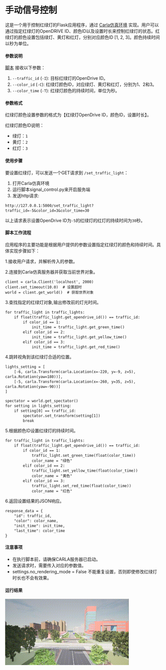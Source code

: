 # 手动信号控制

这是一个用于控制红绿灯的Flask应用程序，通过 [Carla仿真环境](https://pan.baidu.com/s/15T1hGoWJ70tVmsTX7-zcSw?pwd=hutb) 实现。用户可以通过指定红绿灯的OpenDRIVE ID、颜色ID以及设置时长来控制红绿灯的状态。红绿灯的颜色设置包括绿灯、黄灯和红灯，分别对应颜色ID [1, 2, 3]。颜色持续时间以秒为单位。

#### 参数说明

[脚本](https://github.com/OpenHUTB/carla_doc/blob/master/src/course/signal_control.py) 接收以下参数：

1. `--traffic_id` (`-I`): 目标红绿灯的OpenDrive ID。
2. `--color_id` (`-C`): 红绿灯颜色ID，对应绿灯、黄灯和红灯，分别为1、2和3。
3. `--color_time` (`-T`): 红绿灯颜色的持续时间，单位为秒。

#### 参数格式

红绿灯颜色设置参数的格式为【红绿灯OpenDrive ID，颜色ID，设置时长】。

红绿灯颜色ID说明：

- 绿灯：`1`
- 黄灯：`2`
- 红灯：`3`

#### 使用步骤

要设置红绿灯，可以发送一个GET请求到 `/set_traffic_light`：

1. 打开Carla仿真环境
2. 运行脚本signal_control.py来开启服务端
3. 发送http请求:

```
http://127.0.0.1:5000/set_traffic_light?traffic_id=-5&color_id=3&color_time=30
```

以上请求表示设置OpenDrive ID为`-5`的红绿灯的红灯的持续时间为`30`秒。

#### 脚本工作流程

应用程序的主要功能是根据用户提供的参数设置指定红绿灯的颜色和持续时间。具体实现步骤如下：

1.接收用户请求，并解析传入的参数。

2.连接到Carla仿真服务器并获取当前世界对象。

```
client = carla.Client('localhost', 2000)
client.set_timeout(10.0)  # 设置超时
world = client.get_world()  # 获取世界对象
```
3.查找指定的红绿灯对象,输出修改前的灯光时间。

```
for traffic_light in traffic_lights:
    if float(traffic_light.get_opendrive_id()) == traffic_id:
        if color_id == 1:
            init_time = traffic_light.get_green_time()
        elif color_id == 2:
            init_time = traffic_light.get_yellow_time()
        elif color_id == 3:
            init_time = traffic_light.get_red_time()
```
4.跳转视角到该红绿灯合适的位置。

```
lights_setting = [
    [-6, carla.Transform(carla.Location(x=-220, y=-9, z=5), carla.Rotation(yaw=180))],
    [-5, carla.Transform(carla.Location(x=-260, y=35, z=5), carla.Rotation(yaw=-90))]
]
```

```
spectator = world.get_spectator()
for setting in lights_setting:
    if setting[0] == traffic_id:
        spectator.set_transform(setting[1])
        break
```
5.根据颜色ID设置红绿灯的持续时间。

```
for traffic_light in traffic_lights:
    if float(traffic_light.get_opendrive_id()) == traffic_id:
        if color_id == 1:
            traffic_light.set_green_time(float(color_time))
            color_name = "绿色"
        elif color_id == 2:
            traffic_light.set_yellow_time(float(color_time))
            color_name = "黄色"
        elif color_id == 3:
            traffic_light.set_red_time(float(color_time))
            color_name = "红色"
```
6.返回设置结果的JSON响应。

```
response_data = {
    "id": traffic_id,
    "color": color_name,
    "init_time": init_time,
    "last_time": color_time
}
```
#### 注意事项

- 在执行脚本前，请确保CARLA服务器已启动。
- 发送请求时，需要传入对应的参数值。
- settings.no_rendering_mode = False 不能重复设置，否则即使修改红绿灯时长也不会有效果。

#### 运行结果

![](../img/traffic_course_img/signal_control.gif)

